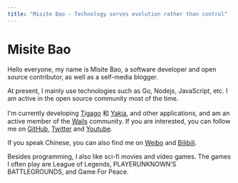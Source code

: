 ```yaml
---
title: "Misite Bao - Technology serves evolution rather than control"
---
```


# Misite Bao

Hello everyone, my name is Misite Bao, a software developer and open source contributor, as well as a self-media blogger.

At present, I mainly use technologies such as Go, Nodejs, JavaScript, etc. I am active in the open source community most of the time.

I'm currently developing [Tigago](https://github.com/tigateam/tigago) 和 [Yakia](https://github.com/misitebao/yakia), and other applications, and am an active member of the [Wails](https://github.com/wailsapp/wails) community. If you are interested, you can follow me on [GitHub](https://github.com/misitebao), [Twitter](https://twitter.com/misitebao) and [Youtube](https://www.youtube.com/channel/UCGlgW9t0HnKDlkcS1dH7X3g).

If you speak Chinese, you can also find me on [Weibo](https://weibo.com/misitebao) and [Bilibili](https://space.bilibili.com/97480642/).

Besides programming, I also like sci-fi movies and video games. The games I often play are League of Legends, PLAYERUNKNOWN’S BATTLEGROUNDS, and Game For Peace.
